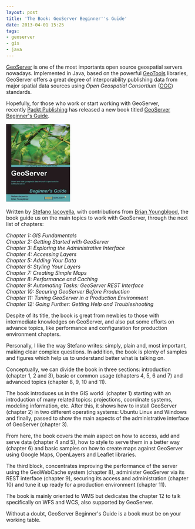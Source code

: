 ```yaml
---
layout: post
title: 'The Book: GeoServer Beginner''s Guide'
date: 2013-04-01 15:25
tags:
- geoserver
- gis
- java
---
```

<a href="http://geoserver.org/display/GEOS/Welcome">GeoServer</a> is one of the most importants open source geospatial servers nowadays. Implemented in Java, based on the powerful <a href="http://www.geotools.org/">GeoTools</a> libraries, GeoServer offers a great degree of interporability publishing data from major spatial data sources using <em>Open Geospatial Consortium</em> (<a href="http://www.opengeospatial.org/">OGC</a>) standards.

<p>Hopefully, for those who work or start working with GeoServer, recently <a href="http://www.packtpub.com/">Packt Publishing</a> has released a new book titled <a href="http://link.packtpub.com/OanwYr">GeoServer Beginner's Guide</a>.</p>
<p><a href="http://link.packtpub.com/OanwYr"><img class="alignright" alt="" src="./images/6686OS_cov.jpg" width="175" height="213" /></a></p>
<p>Written by <a href="http://www.linkedin.com/in/stefanoiacovella">Stefano Iacovella</a>, with contributions from <a href="http://www.linkedin.com/in/brianwyoungblood">Brian Youngblood</a>, the book guide us on the main topics to work with GeoServer, through the next list of chapters:</p>
<p><em>Chapter 1: GIS Fundamentals</em><br />
<em> Chapter 2: Getting Started with GeoServer</em><br />
<em> Chapter 3: Exploring the Administrative Interface</em><br />
<em> Chapter 4: Accessing Layers</em><br />
<em> Chapter 5: Adding Your Data</em><br />
<em> Chapter 6: Styling Your Layers</em><br />
<em> Chapter 7: Creating Simple Maps</em><br />
<em> Chapter 8: Performance and Caching</em><br />
<em> Chapter 9: Automating Tasks: GeoServer REST Interface</em><br />
<em> Chapter 10: Securing GeoServer Before Production</em><br />
<em> Chapter 11: Tuning GeoServer in a Production Environment</em><br />
<em> Chapter 12: Going Further: Getting Help and Troubleshooting</em></p>
<p>Despite of its title, the book is great from newbies to those with intermediate knowledges on GeoServer, and also put some efforts on advance topics, like performance and configuration for production environment chapters.</p>
<p>Personally, I like the way Stefano writes: simply, plain and, most important, making clear complex questions. In addition, the book is plenty of samples and figures which help us to understand better what is talking on.</p>
<p>Conceptually, we can divide the book in three sections: introduction (chapter 1, 2 and 3), basic or common usage (chapters 4, 5, 6 and 7) and advanced topics (chapter 8, 9, 10 and 11).</p>
<p>The book introduces us in the GIS world  (chapter 1) starting with an introduction of many related topics: projections, coordinate systems, modeling information, etc. After this, it shows how to install GeoServer (chapter 2) in two different operating systems: Ubuntu Linux and Windows and finally, passed to show the main aspects of the administrative interface of GeoServer (chapter 3).</p>
<p>From here, the book covers the main aspect on how to access, add and serve data (chapter 4 and 5), how to style to serve them in a better way (chapter 6) and basic samples on how to create maps against GeoServer using Google Maps, OpenLayers and Leaflet libraries.</p>
<p>The third block, concentrates improving the performance of the server using the GeoWebCache system (chapter 8), administer GeoServer via its REST interface (chapter 9), securing its access and administration (chapter 10) and tune it up ready for a production environment (chapter 11).</p>
<p>The book is mainly oriented to WMS but dedicates the chapter 12 to talk specifically on WFS and WCS, also supported by GeoServer.</p>
<p>Without a doubt, GeoServer Beginner's Guide is a book must be on your working table.</p>
